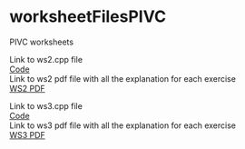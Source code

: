 # worksheetFilesPIVC
 PIVC worksheets

Link to ws2.cpp file  
[Code](ws2/ws2.cpp)  
Link to ws2 pdf file with all the explanation for each exercise  
[WS2 PDF](pdfs/Worksheet2_pdfversion.pdf)

Link to ws3.cpp file  
[Code](ws3/ws3.cpp)  
Link to ws3 pdf file with all the explanation for each exercise  
[WS3 PDF](pdfs/Worksheet3_pdfversion.pdf)
